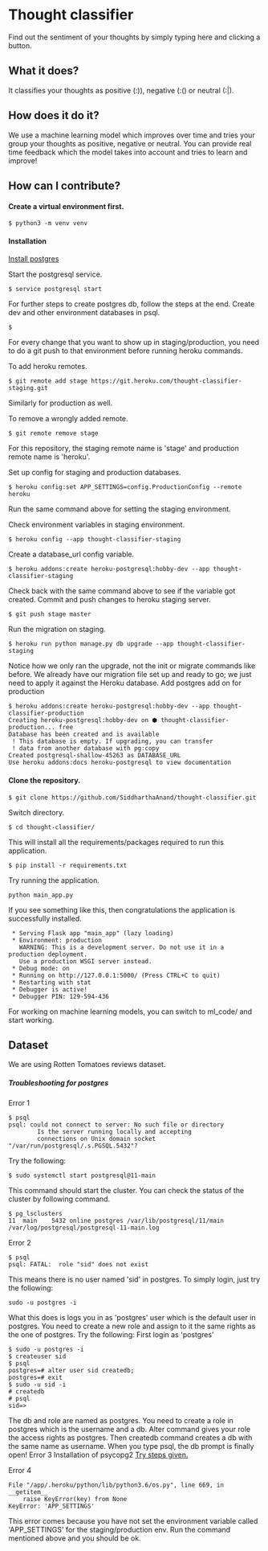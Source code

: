 # Thought classifier
Find out the sentiment of your thoughts by simply typing here and clicking
a button.

## What it does?
It classifies your thoughts as positive (:)), negative (:() or neutral (:|).

## How does it do it?
We use a machine learning model which improves over time and tries
your group your thoughts as positive,  negative or neutral. You
can provide real time feedback which the model takes into account
and tries to learn and improve!

## How can I contribute?

#### Create a virtual environment first.
```
$ python3 -m venv venv
```
#### Installation
[Install postgres](https://www.postgresql.org/download/linux/ubuntu/)

Start the postgresql service.
```
$ service postgresql start
```
For further steps to create postgres db, follow the steps at the end.
Create dev and other environment databases in psql.
```
$
```
For every change that you want to show up in staging/production, you
need to do a git push to that environment before running heroku commands.

To add heroku remotes.
```
$ git remote add stage https://git.heroku.com/thought-classifier-staging.git
```
Similarly for production as well.

To remove a wrongly added remote.
```
$ git remote remove stage
```

For this repository, the staging remote name is 'stage' and
production remote name is 'heroku'.


Set up config for staging and production databases.
```
$ heroku config:set APP_SETTINGS=config.ProductionConfig --remote heroku
```
Run the same command above for setting the staging environment.

Check environment variables in staging environment.
```
$ heroku config --app thought-classifier-staging
```
Create a database_url config variable.
```
$ heroku addons:create heroku-postgresql:hobby-dev --app thought-classifier-staging
```
Check back with the same command above to see if the variable got created.
Commit and push changes to heroku staging server.
```
$ git push stage master
```
Run the migration on staging.
```
$ heroku run python manage.py db upgrade --app thought-classifier-staging
```
Notice how we only ran the upgrade, not the init or migrate commands like before. We already have our migration file set up and ready to go; we just need to apply it against the Heroku database.
Add postgres add on for production
```
$ heroku addons:create heroku-postgresql:hobby-dev --app thought-classifier-production
Creating heroku-postgresql:hobby-dev on ⬢ thought-classifier-production... free
Database has been created and is available
 ! This database is empty. If upgrading, you can transfer
 ! data from another database with pg:copy
Created postgresql-shallow-45263 as DATABASE_URL
Use heroku addons:docs heroku-postgresql to view documentation
```
#### Clone the repository.
```
$ git clone https://github.com/SiddharthaAnand/thought-classifier.git
```
Switch directory.
```
$ cd thought-classifier/
```
This will install all the requirements/packages required to run this application.
```
$ pip install -r requirements.txt
```
Try running the application.
```
python main_app.py
```
If you see something like this, then congratulations the application is successfully
installed.
```
 * Serving Flask app "main_app" (lazy loading)
 * Environment: production
   WARNING: This is a development server. Do not use it in a production deployment.
   Use a production WSGI server instead.
 * Debug mode: on
 * Running on http://127.0.0.1:5000/ (Press CTRL+C to quit)
 * Restarting with stat
 * Debugger is active!
 * Debugger PIN: 129-594-436
```
For working on machine learning models, you can switch to ml_code/ and start working.

## Dataset
We are using Rotten Tomatoes reviews dataset.

##### Troubleshooting for postgres
Error 1
```
$ psql
psql: could not connect to server: No such file or directory
        Is the server running locally and accepting
        connections on Unix domain socket "/var/run/postgresql/.s.PGSQL.5432"?
```

Try the following:
```
$ sudo systemctl start postgresql@11-main
```
This command should start the cluster.
You can check the status of the cluster by following command.
```
$ pg_lsclusters
11  main    5432 online postgres /var/lib/postgresql/11/main /var/log/postgresql/postgresql-11-main.log
```
Error 2
```
$ psql
psql: FATAL:  role "sid" does not exist
```
This means there is no user named 'sid' in postgres.
To simply login, just try the following:
```
sudo -u postgres -i
```
What this does is logs you in as 'postgres' user which is the default
user in postgres.
You need to create a new role and assign to it the same rights as the
one of postgres.
Try the following:
First login as 'postgres'
```
$ sudo -u postgres -i
$ createuser sid
$ psql
postgres=# alter user sid createdb;
postgres=# exit
$ sudo -u sid -i
# createdb
# psql
sid=>
```
The db and role are named as postgres. You need to create a role in postgres
which is the username and a db. Alter command gives your role the access
rights as postgres. Then createdb command creates a db with the same name
as username. When you type psql, the db prompt is finally open!
Error 3
Installation of psycopg2
[Try steps given.](https://www.psycopg.org/docs/install.html)

Error 4
```
File "/app/.heroku/python/lib/python3.6/os.py", line 669, in __getitem__
    raise KeyError(key) from None
KeyError: 'APP_SETTINGS'
```
This error comes because you have not set the environment variable
called 'APP_SETTINGS' for the staging/production env.
Run the command mentioned above and you should be ok.

